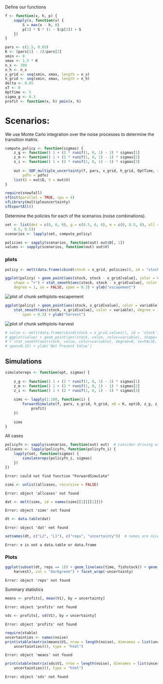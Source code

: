 






Define our functions 



```r
f <- function(x, h, p) {
    sapply(x, function(x) {
        S = max(x - h, 0)
        p[1] * S * (1 - S/p[2]) + S
    })
}
```



```r
pars <- c(1.5, 0.05)
K <- (pars[1] - 1)/pars[2]
xmin <- 0
xmax <- 1.5 * K
n_x <- 300
n_h <- n_x
x_grid <- seq(xmin, xmax, length = n_x)
h_grid <- seq(xmin, xmax, length = n_h)
delta <- 0.05
xT <- 0
OptTime <- 5
sigma_g <- 0.3
profit <- function(x, h) pmin(x, h)
```




# Scenarios: 

We use Monte Carlo integration over the noise processes to determine the transition matrix.  




```r
compute_policy <- function(sigmas) {
    z_g <- function() 1 + (2 * runif(1, 0, 1) - 1) * sigmas[1]
    z_m <- function() 1 + (2 * runif(1, 0, 1) - 1) * sigmas[2]
    z_i <- function() 1 + (2 * runif(1, 0, 1) - 1) * sigmas[3]
    
    out <- SDP_multiple_uncertainty(f, pars, x_grid, h_grid, OptTime, sigmas = sigmas, 
        pdfn = pdfn)
    list(D = out$D, V = out$V)
}
```



```r
require(snowfall)
sfInit(parallel = TRUE, cpu = 4)
sfLibrary(multipleuncertainty)
sfExportAll()
```


Determine the policies for each of the scenarios (noise combinations).


```r
set <- list(det = c(0, 0, 0), g = c(0.5, 0, 0), m = c(0, 0.5, 0), all = c(0.5, 
    0.5, 0.5))
scenarios <- lapply(set, compute_policy)
```




```r
policies <- sapply(scenarios, function(out) out$D[, 1])
values <- sapply(scenarios, function(out) out$V)
```



### plots



```r
policy <- melt(data.frame(cbind(stock = x_grid, policies)), id = "stock")
```



```r
ggplot(policy) + geom_point(aes(stock, stock - x_grid[value], color = variable), 
    shape = "+") + stat_smooth(aes(stock, stock - x_grid[value], color = variable), 
    degree = 1, se = FALSE, span = 0.3) + ylab("escapement")
```

![plot of chunk sethiplots-escapement](http://farm9.staticflickr.com/8233/8554878428_39ac57a7ed_o.png) 



```r
ggplot(policy) + geom_point(aes(stock, x_grid[value], color = variable), shape = "+") + 
    stat_smooth(aes(stock, x_grid[value], color = variable), degree = 1, se = FALSE, 
        span = 0.3) + ylab("harvest")
```

![plot of chunk sethiplots-harvest](http://farm9.staticflickr.com/8389/8553773407_6d5e92f064_o.png) 




```r
# value <- melt(data.frame(cbind(stock = x_grid,values)), id = 'stock')
# ggplot(value) + geom_point(aes(stock, value, color=variable), shape='+')
# + stat_smooth(aes(stock, value, color=variable), degree=0, se=FALSE,
# span=0.15) + ylab('Net Present Value')
```




## Simulations


```r
simulatereps <- function(opt, sigmas) {
    
    z_g <- function() 1 + (2 * runif(1, 0, 1) - 1) * sigmas[1]
    z_m <- function() 1 + (2 * runif(1, 0, 1) - 1) * sigmas[2]
    z_i <- function() 1 + (2 * runif(1, 0, 1) - 1) * sigmas[3]
    
    sims <- lapply(1:100, function(i) {
        ForwardSimulate(f, pars, x_grid, h_grid, x0 = K, opt$D, z_g, z_m, z_i, 
            profit)
    })
    
    sims
}
```



All cases


```r
policyfn <- sapply(scenarios, function(out) out)  # consider driving with stationary policy ...
allcases <- lapply(policyfn, function(policyfn_i) {
    lapply(set, function(sigmas) {
        simulatereps(policyfn_i, sigmas)
    })
})
```

```
Error: could not find function "ForwardSimulate"
```



```r
sims <- unlist(allcases, recursive = FALSE)
```

```
Error: object 'allcases' not found
```

```r
dat <- melt(sims, id = names(sims[[1]][[1]]))
```

```
Error: object 'sims' not found
```

```r
dt <- data.table(dat)
```

```
Error: object 'dat' not found
```

```r
setnames(dt, c("L2", "L1"), c("reps", "uncertainty"))  # names are nice
```

```
Error: x is not a data.table or data.frame
```



### Plots 



```r
ggplot(subset(dt, reps == 1)) + geom_line(aes(time, fishstock)) + geom_line(aes(time, 
    harvest), col = "darkgreen") + facet_wrap(~uncertainty)
```

```
Error: object 'reps' not found
```


Summary statistics 


```r
means <- profits[, mean(V1), by = uncertainty]
```

```
Error: object 'profits' not found
```

```r
sds <- profits[, sd(V1), by = uncertainty]
```

```
Error: object 'profits' not found
```



```r
require(xtable)
uncertainties <- names(noise)
print(xtable(matrix(means$V1, nrow = length(noise), dimnames = list(uncertainties, 
    uncertainties))), type = "html")
```

```
Error: object 'means' not found
```

```r
print(xtable(matrix(sds$V1, nrow = length(noise), dimnames = list(uncertainties, 
    uncertainties))), type = "html")
```

```
Error: object 'sds' not found
```



